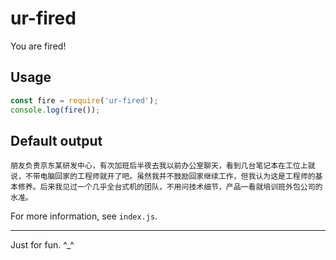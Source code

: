 # ur-fired

You are fired!

## Usage

```javascript
const fire = require('ur-fired');
console.log(fire());
```

## Default output

```text
朋友负责京东某研发中心，有次加班后半夜去我以前办公室聊天，看到几台笔记本在工位上就说，不带电脑回家的工程师就开了吧。虽然我并不鼓励回家继续工作，但我认为这是工程师的基本修养。后来我见过一个几乎全台式机的团队，不用问技术细节，产品一看就培训班外包公司的水准。
```

For more information, see `index.js`.

---

Just for fun. ^_^

